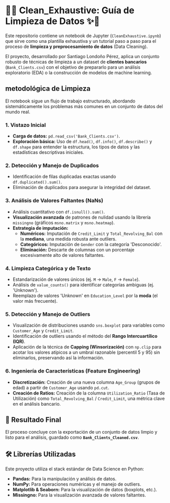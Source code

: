 # 🧹✨ Clean_Exhaustive: Guía de Limpieza de Datos ✨🧹

Este repositorio contiene un notebook de Jupyter (`CleanExhaustive.ipynb`) que sirve como una plantilla exhaustiva y un tutorial paso a paso para el proceso de **limpieza y preprocesamiento de datos** (Data Cleaning).

El proyecto, desarrollado por Santiago Londoño Pérez, aplica un conjunto robusto de técnicas de limpieza a un dataset de **clientes bancarios** (`Bank_Clients.csv`) con el objetivo de prepararlo para un análisis exploratorio (EDA) o la construcción de modelos de machine learning.

##  metodológica de Limpieza

El notebook sigue un flujo de trabajo estructurado, abordando sistemáticamente los problemas más comunes en un conjunto de datos del mundo real.

### 1. Vistazo Inicial
* **Carga de datos:** `pd.read_csv('Bank_Clients.csv')`.
* **Exploración básica:** Uso de `df.head()`, `df.info()`, `df.describe()` y `df.shape` para entender la estructura, los tipos de datos y las estadísticas descriptivas iniciales.

### 2. Detección y Manejo de Duplicados
* Identificación de filas duplicadas exactas usando `df.duplicated().sum()`.
* Eliminación de duplicados para asegurar la integridad del dataset.

### 3. Análisis de Valores Faltantes (NaNs)
* Análisis cuantitativo con `df.isnull().sum()`.
* **Visualización avanzada** de patrones de nulidad usando la librería `missingno` (gráficos `msno.matrix` y `msno.heatmap`).
* **Estrategia de imputación:**
    * **Numéricos:** Imputación de `Credit_Limit` y `Total_Revolving_Bal` con la **mediana**, una medida robusta ante outliers.
    * **Categóricos:** Imputación de `Gender` con la categoría 'Desconocido'.
    * **Eliminación:** Descarte de columnas con un porcentaje excesivamente alto de valores faltantes.

### 4. Limpieza Categórica y de Texto
* Estandarización de valores únicos (ej. `M` -> `Male`, `F` -> `Female`).
* Análisis de `value_counts()` para identificar categorías ambiguas (ej. 'Unknown').
* Reemplazo de valores 'Unknown' en `Education_Level` por la **moda** (el valor más frecuente).

### 5. Detección y Manejo de Outliers
* Visualización de distribuciones usando `sns.boxplot` para variables como `Customer_Age` y `Credit_Limit`.
* Identificación de outliers usando el método del **Rango Intercuartílico (IQR)**.
* Aplicación de la técnica de **Capping (Winsorización)** con `np.clip` para acotar los valores atípicos a un umbral razonable (percentil 5 y 95) sin eliminarlos, preservando así la información.

### 6. Ingeniería de Características (Feature Engineering)
* **Discretización:** Creación de una nueva columna `Age_Group` (grupos de edad) a partir de `Customer_Age` usando `pd.cut`.
* **Creación de Ratios:** Creación de la columna `Utilization_Ratio` (Tasa de Utilización) como `Total_Revolving_Bal` / `Credit_Limit`, una métrica clave en el análisis bancario.

## 💾 Resultado Final

El proceso concluye con la exportación de un conjunto de datos limpio y listo para el análisis, guardado como **`Bank_Clients_Cleaned.csv`**.

## 🛠️ Librerías Utilizadas

Este proyecto utiliza el stack estándar de Data Science en Python:

* **Pandas:** Para la manipulación y análisis de datos.
* **NumPy:** Para operaciones numéricas y el manejo de outliers.
* **Matplotlib & Seaborn:** Para la visualización de datos (boxplots, etc.).
* **Missingno:** Para la visualización avanzada de valores faltantes.
